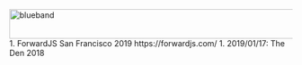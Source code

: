 <img src="https://farm5.staticflickr.com/4503/37148677233_71edc5a37b_o.png" width="1041" height="53" alt="blueband">
1. ForwardJS San Francisco 2019 https://forwardjs.com/
1. 2019/01/17: The Den 2018
